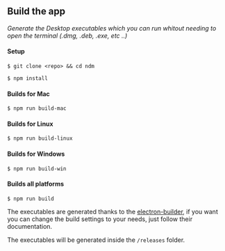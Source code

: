 
## Build the app

_Generate the Desktop executables which you can run whitout needing to open the terminal (.dmg, .deb, .exe, etc ..)_ 

#### Setup

`$ git clone <repo> && cd ndm`

`$ npm install`


#### Builds for Mac

`$ npm run build-mac`

#### Builds for Linux

`$ npm run build-linux`

#### Builds for Windows

`$ npm run build-win`

#### Builds all platforms

`$ npm run build`


The executables are generated thanks to the [electron-builder](https://github.com/electron-userland/electron-builder), if you want you can change the build settings to your needs, just follow their documentation.

The executables will be generated inside the `/releases` folder.

